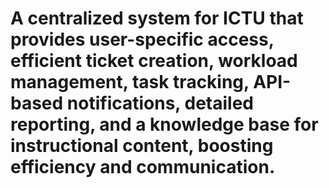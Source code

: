 # A centralized system for ICTU that provides user-specific access, efficient ticket creation, workload management, task tracking, API-based notifications, detailed reporting, and a knowledge base for instructional content, boosting efficiency and communication.
